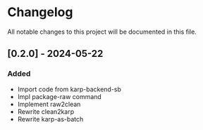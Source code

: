 # Changelog

All notable changes to this project will be documented in this file.

## [0.2.0] - 2024-05-22

### Added

- Import code from karp-backend-sb
- Impl package-raw command
- Implement raw2clean
- Rewrite clean2karp
- Rewrite karp-as-batch

<!-- generated by git-cliff -->
